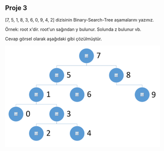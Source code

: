 ## Proje 3
[7, 5, 1, 8, 3, 6, 0, 9, 4, 2] dizisinin Binary-Search-Tree aşamalarını yazınız.

Örnek: root x'dir. root'un sağından y bulunur. Solunda z bulunur vb.

Cevap görsel olarak aşağıdaki gibi çözülmüştür.

![Foto](https://raw.githubusercontent.com/coskunbicici/patikadev_repos/master/DataStructuresAndAlgorithms/Project3/binary_search_tree_ss.png)